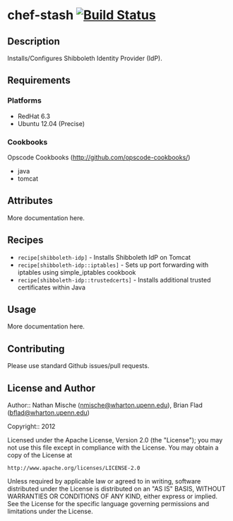 # chef-stash  [![Build Status](https://secure.travis-ci.org/wharton/chef-shibboleth-idp.png?branch=master)](http://travis-ci.org/wharton/chef-shibboleth-idp)

## Description

Installs/Configures Shibboleth Identity Provider (IdP).

## Requirements

### Platforms

* RedHat 6.3
* Ubuntu 12.04 (Precise)

### Cookbooks

Opscode Cookbooks (http://github.com/opscode-cookbooks/)

* java
* tomcat

## Attributes

More documentation here.

## Recipes

* `recipe[shibboleth-idp]` - Installs Shibboleth IdP on Tomcat
* `recipe[shibboleth-idp::iptables]` - Sets up port forwarding with iptables using simple_iptables cookbook
* `recipe[shibboleth-idp::trustedcerts]` - Installs additional trusted certificates within Java

## Usage

More documentation here.

## Contributing

Please use standard Github issues/pull requests.

## License and Author
      
Author:: Nathan Mische (<nmische@wharton.upenn.edu>), Brian Flad (<bflad@wharton.upenn.edu>)

Copyright:: 2012

Licensed under the Apache License, Version 2.0 (the "License");
you may not use this file except in compliance with the License.
You may obtain a copy of the License at

    http://www.apache.org/licenses/LICENSE-2.0

Unless required by applicable law or agreed to in writing, software
distributed under the License is distributed on an "AS IS" BASIS,
WITHOUT WARRANTIES OR CONDITIONS OF ANY KIND, either express or implied.
See the License for the specific language governing permissions and
limitations under the License.
